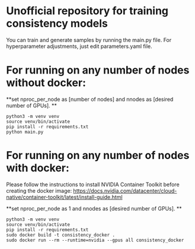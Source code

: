 # Unofficial repository for training consistency models

You can train and generate samples by running the main.py file.
For hyperparameter adjustments, just edit parameters.yaml file.

# For running on any number of nodes without docker:

**set nproc_per_node as [number of nodes] and nnodes as [desired number of GPUs]. **
```
python3 -m venv venv
source venv/bin/activate
pip install -r requirements.txt
python main.py
```


# For running on any number of nodes with docker:

Please follow the instructions to install NVIDIA Container Toolkit before creating the docker image: 
https://docs.nvidia.com/datacenter/cloud-native/container-toolkit/latest/install-guide.html

**set nproc_per_node as 1 and nnodes as [desired number of GPUs]. **

```
python3 -m venv venv
source venv/bin/activate
pip install -r requirements.txt
sudo docker build -t consistency_docker .
sudo docker run --rm --runtime=nvidia --gpus all consistency_docker

```